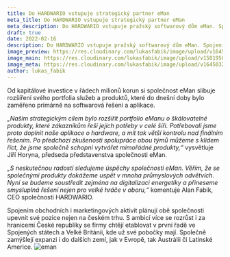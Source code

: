 ```yaml
---
title: Do HARDWARIO vstupuje strategický partner eMan
meta_title: Do HARDWARIO vstupuje strategický partner eMan
meta_description: Do HARDWARIO vstupuje pražský softwarový dům eMan. Spojením našich sil chceme společně podpořit využití IoT technologií v oblasti energetiky a průmyslu, ve kterých má eMan dlouholeté zkušenosti.
draft: true
date: 2022-02-16
description: Do HARDWARIO vstupuje pražský softwarový dům eMan. Spojením našich sil chceme společně podpořit využití IoT technologií v oblasti energetiky a průmyslu, ve kterých má eMan dlouholeté zkušenosti.
image_preview: https://res.cloudinary.com/lukasfabik/image/upload/v1645032483/blog/2022-02-16-eman-invest-in-hardwario/eman_small.jpg
image_main: https://res.cloudinary.com/lukasfabik/image/upload/v1581950249/blog/wide_placeholder.jpg
image_meta: https://res.cloudinary.com/lukasfabik/image/upload/v1645032483/blog/2022-02-16-eman-invest-in-hardwario/eman_small.jpg
author: lukas_fabik
---
```


Od kapitálové investice v řádech milionů korun si společnost eMan slibuje rozšíření svého portfolia služeb a produktů, které do dnešní doby bylo zaměřeno primárně na softwarová řešení a aplikace.

*„Naším strategickým cílem bylo rozšířit portfolio eManu o škálovatelné produkty, které zákazníkům řeší jejich potřeby v celé šíři. Potřebovali jsme proto doplnit naše aplikace o hardware, a mít tak větší kontrolu nad finálním řešením. Po předchozí zkušenosti spolupráce obou týmů můžeme s klidem říct, že jsme společně schopni vytvářet mimořádné produkty,“* vysvětluje Jiří Horyna, předseda představenstva společnosti eMan.

*„S neskutečnou radostí sledujeme úspěchy společnosti eMan. Věřím, že se společnými produkty dokážeme uspět v mnoha průmyslových odvětvích. Nyní se budeme soustředit zejména na digitalizaci energetiky a přineseme smysluplná řešení nejen pro velké hráče v oboru,“* komentuje Alan Fabik, CEO společnosti HARDWARIO.

Spojením obchodních i marketingových aktivit plánují obě společnosti upevnit své pozice nejen na českém trhu. S ambicí více se rozrůst i za hranicemi České republiky se firmy chtějí etablovat v první řadě ve Spojených státech a Velké Británii, kde už své pobočky mají. Společně zamýšlejí expanzi i do dalších zemí, jak v Evropě, tak Austrálii či Latinské Americe.
![eman](https://res.cloudinary.com/lukasfabik/image/upload/v1645032483/blog/2022-02-16-eman-invest-in-hardwario/eman.jpg)
